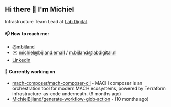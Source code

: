 ## Hi there 👋 I'm Michiel

Infrastructure Team Lead at [Lab Digital](https://www.labdigital.nl).

#### 📫 How to reach me:

- [@mbijland](https://twitter.com/mbijland)
- ✉️ michiel@bijland.email / m.bijland@labdigital.nl
- [LinkedIn](https://www.linkedin.com/in/michielbijland/)

#### 👷 Currently working on


- [mach-composer/mach-composer-cli](https://github.com/mach-composer/mach-composer-cli) - MACH composer is an orchestration tool for modern MACH ecosystems, powered by Terraform infrastructure-as-code underneath. (9 months ago)
- [MichielBijland/generate-workflow-glob-action](https://github.com/MichielBijland/generate-workflow-glob-action) -  (10 months ago)
